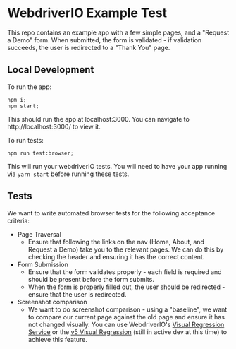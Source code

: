 # WebdriverIO Example Test

This repo contains an example app with a few simple pages, and a "Request a Demo" form.
When submitted, the form is validated - if validation succeeds, the user is redirected to a "Thank You" page.

## Local Development

To run the app:

```
npm i;
npm start;
```

This should run the app at localhost:3000. You can navigate to http://localhost:3000/ to view it.

To run tests:

```
npm run test:browser;
```

This will run your webdriverIO tests. You will need to have your app running via `yarn start` before running these tests.

## Tests

We want to write automated browser tests for the following acceptance criteria:

- Page Traversal
    - Ensure that following the links on the nav (Home, About, and Request a Demo) take you to the relevant pages.
       We can do this by checking the header and ensuring it has the correct content.
- Form Submission
    - Ensure that the form validates properly - each field is required and should be present before the form submits.
    - When the form is properly filled out, the user should be redirected - ensure that the user is redirected.
- Screenshot comparison
    - We want to do screenshot comparison - using a "baseline", we want to compare our current page against the
       old page and ensure it has not changed visually. You can use WebdriverIO's [Visual Regression Service](http://v4.webdriver.io/v4.7/guide/services/visual-regression.html)
       or the [v5 Visual Regression](https://webdriver.io/blog/2019/05/18/visual-regression-for-v5.html)
       (still in active dev at this time) to achieve this feature.
